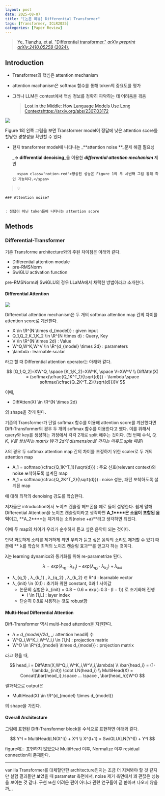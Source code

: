 ```yaml
---
layout: post
date: 2025-08-07
title: "[논문 리뷰] Differential Transformer"
tags: [Transformer, ICLR2025]
categories: [Paper Review]
---
```


> [Ye, Tianzhu, et al. "Differential transformer." ](https://arxiv.org/abs/2410.05258)[_arXiv preprint arXiv:2410.05258_](https://arxiv.org/abs/2410.05258)[ (2024).](https://arxiv.org/abs/2410.05258)



## Introduction

- Transformer의 핵심은 attention mechanism
- attention machanism은 softmax 함수를 통해 token의 중요도를 평가
- 그러나 LLM은 context에서 핵심 정보를 정확히 파악하는 데 어려움을 겪음

	> [Lost in the Middle: How Language Models Use Long Contextshttps://arxiv.org/abs/2307.03172](https://arxiv.org/abs/2307.03172)


![](https://prod-files-secure.s3.us-west-2.amazonaws.com/542b861c-36a8-4051-84e5-8804b6728dba/9083ea56-691a-4752-ae26-47f403431ac8/image.png?X-Amz-Algorithm=AWS4-HMAC-SHA256&X-Amz-Content-Sha256=UNSIGNED-PAYLOAD&X-Amz-Credential=ASIAZI2LB4662PWASAHB%2F20250819%2Fus-west-2%2Fs3%2Faws4_request&X-Amz-Date=20250819T230052Z&X-Amz-Expires=3600&X-Amz-Security-Token=IQoJb3JpZ2luX2VjEH4aCXVzLXdlc3QtMiJHMEUCIFSD159LUHv6eaw9O7UmPvusKH%2FoVQTCRD%2BCu%2B%2Fw9h3YAiEA6WFOQ8hTzCn2%2BVPPIgt1EoCvEMbwfGMPFBZ3CdAbVK8qiAQIx%2F%2F%2F%2F%2F%2F%2F%2F%2F%2F%2FARAAGgw2Mzc0MjMxODM4MDUiDHcQw%2Fy5pvLecvjzIircA0XOZdEcXoIX6v%2BMW7NeOwzpxCMJb%2FWvmWTSpLRkWAphDwrqUYwXUjSIsB8pWsLrDOrp2wHZY%2B3rc2r%2BXmCzQmP3mI29oryXoBNQc%2FFh90qSbkRLtftj8f%2FW5UV%2FIs%2FZg0s7ReBB85U%2Bc%2BndytAC7YRFIav2f062WDDfPnrUg6zH%2BGaLfPsX9w7naHNFALp6ecQv6t9tzY5878KNg3SM1n9i18nKGP4lRa4c70kfgOPbhpdSYeg6JNeBo%2FoiEkNMskZfU4e%2BP2SBy2%2BNPrhucIFyszdeuhLDCJE4M1pezFOCMon%2BoVJExXcZ37Bc53iJkiXA95YCNSaSg%2Bp4bnJV8lKovBCIUfmsgia%2FmASP8GJzBN89mpqgNxBBg5qT2d7M0wFdsRT5MJAYwPwvnvbEpW354Mn%2FH5pN45LHztAaAeXUQ4m0ieorqmaMCMhV8DZF9S9qA56am6JGEBa1uFD5ltyKkHAEEeFojBxePOHpQQf4Bvvf14VwDTbZNKbJ3PPC6GWFEAJDVe5rVBbzGqvMJSvfv202WitzIqeQCIHNclIKegERgMXbDd891qHKTAhwW%2BI6Q7ROwJCQGt%2BogVkYBIxaMEdraCZH7dS%2Fb4vhmUg5qDP8QN2jlRPiEjWdMMTqk8UGOqUBpRPUc6aE7RdOdqOxUNuxjxos6nPY2kumbCE%2BiQ3TszI0LUhFxitsaW%2Br6PMnj5N8q2h4wNYsickNlt0V4DTnpFakgd0xMm2P9OC65neI2ZUzE9sWQ4JnBHQzDy3cCFRnkHoPRV2ImAw8cOtPvQ1l6wA%2Fts55gcoEQwroMt9WMcBOMvPdHyJsb6egs3fP%2Fb1Y0hNq1e20tNmrtuwtqt1Gu%2FPfJCbx&X-Amz-Signature=1f1f22363ac0659df3a97aa28711819298c8b315e57c3c77a992e9e1167b0c87&X-Amz-SignedHeaders=host&x-amz-checksum-mode=ENABLED&x-id=GetObject)


Figure 1의 왼쪽 그림을 보면 Transformer model이 정답에 낮은 attention score를 할당한 경향성을 확인할 수 있다.

- 현재 transformer model에 나타나는 _**attention noise **_문제 해결 필요성

	_**→ differential denoising**_을 이용한 _**differential attention mechanism**_ 제안


		<span class="notion-red">향상된 성능은 Figure 1의 두 세번째 그림 통해 확인 가능하다.</span>


> 💡 


	### Attention noise?


	: 정답이 아닌 token들에 나타나는 attention score



## Methods



### Differential-Transformer


기존 Transforme architecture와의 주된 차이점은 아래와 같다.

- Differential attention module
- pre-RMSNorm
- SwiGLU activation function

pre-RMSNorm과 SwiGLU의 경우 LLaMA에서 채택한 방법이라고 소개한다.



#### Differential Attention


![](https://prod-files-secure.s3.us-west-2.amazonaws.com/542b861c-36a8-4051-84e5-8804b6728dba/116d70b2-1963-4810-9167-f4c7d8a06e8f/image.png?X-Amz-Algorithm=AWS4-HMAC-SHA256&X-Amz-Content-Sha256=UNSIGNED-PAYLOAD&X-Amz-Credential=ASIAZI2LB4662PWASAHB%2F20250819%2Fus-west-2%2Fs3%2Faws4_request&X-Amz-Date=20250819T230052Z&X-Amz-Expires=3600&X-Amz-Security-Token=IQoJb3JpZ2luX2VjEH4aCXVzLXdlc3QtMiJHMEUCIFSD159LUHv6eaw9O7UmPvusKH%2FoVQTCRD%2BCu%2B%2Fw9h3YAiEA6WFOQ8hTzCn2%2BVPPIgt1EoCvEMbwfGMPFBZ3CdAbVK8qiAQIx%2F%2F%2F%2F%2F%2F%2F%2F%2F%2F%2FARAAGgw2Mzc0MjMxODM4MDUiDHcQw%2Fy5pvLecvjzIircA0XOZdEcXoIX6v%2BMW7NeOwzpxCMJb%2FWvmWTSpLRkWAphDwrqUYwXUjSIsB8pWsLrDOrp2wHZY%2B3rc2r%2BXmCzQmP3mI29oryXoBNQc%2FFh90qSbkRLtftj8f%2FW5UV%2FIs%2FZg0s7ReBB85U%2Bc%2BndytAC7YRFIav2f062WDDfPnrUg6zH%2BGaLfPsX9w7naHNFALp6ecQv6t9tzY5878KNg3SM1n9i18nKGP4lRa4c70kfgOPbhpdSYeg6JNeBo%2FoiEkNMskZfU4e%2BP2SBy2%2BNPrhucIFyszdeuhLDCJE4M1pezFOCMon%2BoVJExXcZ37Bc53iJkiXA95YCNSaSg%2Bp4bnJV8lKovBCIUfmsgia%2FmASP8GJzBN89mpqgNxBBg5qT2d7M0wFdsRT5MJAYwPwvnvbEpW354Mn%2FH5pN45LHztAaAeXUQ4m0ieorqmaMCMhV8DZF9S9qA56am6JGEBa1uFD5ltyKkHAEEeFojBxePOHpQQf4Bvvf14VwDTbZNKbJ3PPC6GWFEAJDVe5rVBbzGqvMJSvfv202WitzIqeQCIHNclIKegERgMXbDd891qHKTAhwW%2BI6Q7ROwJCQGt%2BogVkYBIxaMEdraCZH7dS%2Fb4vhmUg5qDP8QN2jlRPiEjWdMMTqk8UGOqUBpRPUc6aE7RdOdqOxUNuxjxos6nPY2kumbCE%2BiQ3TszI0LUhFxitsaW%2Br6PMnj5N8q2h4wNYsickNlt0V4DTnpFakgd0xMm2P9OC65neI2ZUzE9sWQ4JnBHQzDy3cCFRnkHoPRV2ImAw8cOtPvQ1l6wA%2Fts55gcoEQwroMt9WMcBOMvPdHyJsb6egs3fP%2Fb1Y0hNq1e20tNmrtuwtqt1Gu%2FPfJCbx&X-Amz-Signature=5e87cc2655eef89f189016ec61b26ea4fd64a92b77abe8e61d6b3cf89aba3541&X-Amz-SignedHeaders=host&x-amz-checksum-mode=ENABLED&x-id=GetObject)


Differential attention mechanism은 두 개의 softmax attention map 간의 차이를 attention score로 계산한다.

- X \in \R^{N \times d\_{model}} : given input
- Q\_1,Q\_2,K\_1,K\_2 \in \R^{N \times d} : Query, Key
- V \in \R^{N \times 2d} : Value
- W^Q,W^K,W^V \in \R^{d\_{model} \times 2d} : parameters
- \lambda : learnable scalar

라고 할 때 Differential attention operator는 아래와 같다.


$$
[Q_1;Q_2]=XW^Q, \space [K_1;K_2]=XW^K, \space V=XW^V \\
DiffAttn(X) = (softmax(\cfrac{Q_1K^T_1}{\sqrt{d}}) - \lambda \space softmax(\cfrac{Q_2K^T_2}{\sqrt{d}}))V
$$


이때,

- DiffAtten(X) \in \R^{N \times 2d}

의 shape을 갖게 된다.


기존의 Transformer가 단일 softmax 함수를 이용해 attention score를 계산했다면 Diff-Transformer의 경우 두 개의 softmax 함수를 이용한다고 했다. 이를 위해서 query와 key를 생성하는 과정에서 각각 2개로 split 해주는 것이다. <span class="notion-red">(첫 번째 수식, </span><span class="notion-red">_Q, K, V를 생성하는 matrix W가 2d의 dismension을 가지는 이유도 split 때문_</span><span class="notion-red">)</span>


 λ의 경우 두 softmax attention map 간의 차이를 조정하기 위한 scaler로 두 개의 attention map

- A\_1 = softmax(\cfrac{Q\_1K^T\_1}{\sqrt{d}}) : 주요 신호(relevant context)와 noise 포착하도록 설계된 map
- A\_1 = softmax(\cfrac{Q\_2K^T\_2}{\sqrt{d}}) : noise 성분, 패턴 포착하도록 설계된 map 

에 대해 최적의 denoising 강도를 학습한다.


저자들은 introduction에서 노이즈 캔슬링 헤드폰을 예로 들어 설명한다. 쉽게 말해 Differential Attention을 노이즈 캔슬링이라고 생각하면 **A\_1****은 소음이 포함된 음악**이고, **A\_2****는 제거되는 소리(noise +a)**라고 생각하면 되겠다. 


이때 두 map의 차이가 우리가 순수하게 듣고 싶은 음악이 되는 것이다. 


만약 과도하게 소리를 제거하게 되면 우리가 듣고 싶은 음악의 소리도 제거할 수 있기 때문에 ** λ를 학습해 최적의 노이즈 캔슬링 효과**를 얻고자 하는 것이다.


λ는 learning dynamics와 동기화를 위해 re-parametrize 된다.


$$
\lambda = exp(\lambda_{q_1} \cdot \lambda_{k_1}) - exp(\lambda_{q_2} \cdot \lambda_{k_2}) + \lambda_{init}
$$

- λ\_{q\_1} , λ\_{k\_1} , λ\_{q\_2} , λ\_{k\_2} ∈ R^d : learnable vector
- λ\_{init} \in (0,1) : 초기화 위한 constant, 0과 1 사이값
	- 논문의 실험은 λ\_{init} = 0.8 − 0.6 × exp(−0.3 · (l − 1)) 로 초기화해 진행
		- l \in [1,L] : layer index
	- 단순히 0.8로 사용하는 것도 robust함


#### **Multi-Head Differential Attention**


Diff-Transformer 역시 multi-head attention을 지원한다.

- _h = d\_{model}/2d__ _: attention head의 수
- W^Q\_i,W^K\_i,W^V\_i,i \in [1,h] : projection matrix
- W^O \in \R^{d\_{model} \times d\_{model}} : projection matrix

라고 했을 때,


$$
head_i = DiffAttn(X;W^Q_i,W^K_i,W^V_i,\lambda) \\
\bar{head_i} = (1-\lambda_{init}) \cdot LN(head_i) \\
MultiHead(X) = Concat(\bar{head_i},\space ... \space , \bar{head_h})W^O
$$


결과적으로 output은

- MultiHead(X) \in \R^{d\_{model} \times d\_{model}}

의 shape을 가진다.



#### Overall Architecture


그림에 표현된 Diff-Transformer block을 수식으로 표현하면 아래와 같다.


$$
Y^l = MultiHead(LN(X^l)) + X^l \\
X^{l+1} = SwiGLU(LN(Y^l)) + Y^l
$$


figure에는 표현하지 않았으나 MultiHead 이후, Normalize 이후 residual connection이 존재한다.


---


vanilla Transformer를 대체할만한 architecture인지는 조금 더 지켜봐야 할 것 같지만 실험 결과들만 보았을 때 parameter 측면에서, noise 제거 측면에서 꽤 괜찮은 성능을 보이는 것 같다. 구현 또한 어려운 편이 아니라 관련 연구들이 곧 쏟아져 나오지 않을까,,,

